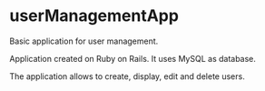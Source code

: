 # userManagementApp
Basic application for user management.

Application created on Ruby on Rails.
It uses MySQL as database.

The application allows to create, display, edit and delete users.
